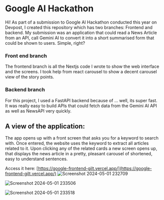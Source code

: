 # Google AI Hackathon

Hi! As part of a submission to Google AI Hackathon conducted this year on Devpost, I created this repository which has two branches: Frontend and backend.
My submission was an application that could read a News Article from an API, call Gemini AI to convert it into a short summarised form that could be shown to users. Simple, right? 

### Front end branch
The frontend branch is all the Nextjs code I wrote to show the web interface and the screens. I took help from react carousel to show a decent carousel view of the story points. 

### Backend branch
For this project, I used a FastAPI backend because of ... well, its super fast. It was really easy to build APIs that could fetch data from the Gemini AI API as well as NewsAPI very quickly.


## A view of the application:

The app opens up with a front screen that asks you for a keyword to search with. Once entered, the website uses the keyword to extract all articles related to it. Upon clicking any of the related cards a new screen opens up,
that displays the news article in a pretty, pleasant carousel of shortened, easy to understand sentences. 

Access it here: [https://google-frontend-gilt.vercel.app/](https://google-frontend-gilt.vercel.app/)
![Screenshot 2024-05-01 232709](https://github.com/user-attachments/assets/7140006c-a103-442b-a017-45ac9adc097f)

![Screenshot 2024-05-01 233506](https://github.com/user-attachments/assets/444f3b8d-8a51-48b1-8018-276b7a0c9c2d)

![Screenshot 2024-05-01 233518](https://github.com/user-attachments/assets/276cdebe-0b30-4667-a282-760cd2377e9a)
